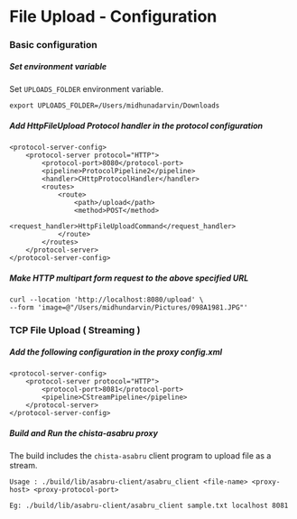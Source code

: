# File Upload - Configuration

### Basic configuration

##### Set environment variable

Set `UPLOADS_FOLDER` environment variable.
```
export UPLOADS_FOLDER=/Users/midhunadarvin/Downloads
```

##### Add HttpFileUpload Protocol handler in the protocol configuration

```
<protocol-server-config>
    <protocol-server protocol="HTTP">
        <protocol-port>8080</protocol-port>
        <pipeline>ProtocolPipeline2</pipeline>
        <handler>CHttpProtocolHandler</handler>
        <routes>
            <route>
                <path>/upload</path>
                <method>POST</method>
                <request_handler>HttpFileUploadCommand</request_handler>
            </route>
        </routes>
    </protocol-server>
</protocol-server-config>
```

##### Make HTTP multipart form request to the above specified URL

```
curl --location 'http://localhost:8080/upload' \
--form 'image=@"/Users/midhundarvin/Pictures/098A1981.JPG"'
```

### TCP File Upload ( Streaming )
##### Add the following configuration in the proxy config.xml
```
<protocol-server-config>
    <protocol-server protocol="HTTP">
        <protocol-port>8081</protocol-port>
        <pipeline>CStreamPipeline</pipeline>
    </protocol-server>
</protocol-server-config>
```

##### Build and Run the chista-asabru proxy

The build includes the `chista-asabru` client program to upload file as a stream.

```
Usage : ./build/lib/asabru-client/asabru_client <file-name> <proxy-host> <proxy-protocol-port>

Eg: ./build/lib/asabru-client/asabru_client sample.txt localhost 8081
```

